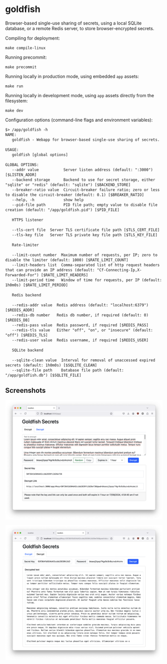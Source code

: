 # goldfish

Browser-based single-use sharing of secrets, using a local SQLite database, or a remote Redis server, to store browser-encrypted secrets.

Compiling for deployment:
```
make compile-linux
```

Running precommit:
```
make precommit
```

Running locally in production mode, using embedded `app` assets:
```
make run
```

Running locally in development mode, using `app` assets directly from the filesystem:
```
make dev
```

Configuration options (command-line flags and environment variables):
```
$> /app/goldfish -h
NAME:
   goldfish - Webapp for browser-based single-use sharing of secrets.

USAGE:
   goldfish [global options]  

GLOBAL OPTIONS:
   --addr value           Server listen address (default: ":3000") [$LISTEN_ADDR]
   --backend storage      Backend to use for secret storage, either "sqlite" or "redis" (default: "sqlite") [$BACKEND_STORE]
   --breaker-ratio value  Circuit-breaker failure ratio; zero or less to disable the circuit-breaker (default: 0.1) [$BREAKER_RATIO]
   --help, -h             show help
   --pid-file path        PID file path; empty value to disable file creation (default: "/app/goldfish.pid") [$PID_FILE]

   HTTPS listener

   --tls-cert file  Server TLS certificate file path [$TLS_CERT_FILE]
   --tls-key file   Server TLS private key file path [$TLS_KEY_FILE]

   Rate-limiter

   --limit-count number  Maximum number of requests, per IP; zero to disable the limiter (default: 1000) [$RATE_LIMIT_COUNT]
   --limit-headers list  Comma-separated list of http request headers that can provide an IP address (default: "Cf-Connecting-Ip,X-Forwarded-For") [$RATE_LIMIT_HEADERS]
   --limit-period time   Window of time for requests, per IP (default: 1h0m0s) [$RATE_LIMIT_PERIOD]

   Redis backend

   --redis-addr value  Redis address (default: "localhost:6379") [$REDIS_ADDR]
   --redis-db number   Redis db number, if required (default: 0) [$REDIS_DB]
   --redis-pass value  Redis password, if required [$REDIS_PASS]
   --redis-tls value   Either "off", "on", or "insecure" (default: "off") [$REDIS_TLS]
   --redis-user value  Redis username, if required [$REDIS_USER]

   SQLite backend

   --sqlite-clean value  Interval for removal of unaccessed expired secrets (default: 1h0m0s) [$SQLITE_CLEAN]
   --sqlite-file path    Database file path (default: "/app/goldfish.db") [$SQLITE_FILE]
```

## Screenshots

![Encryption results](encrypt.png)

![Decryption results](decrypt.png)
